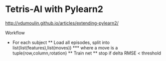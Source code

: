 Tetris-AI with Pylearn2
=======================

http://vdumoulin.github.io/articles/extending-pylearn2/

Workflow
* For each subject
** Load all episodes, split into list(list(features),list(moves))
*** where a move is a tuple(row,column,rotation)
** Train net
** stop if delta RMSE < threshold